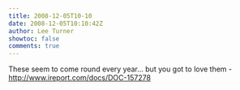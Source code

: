 ```yaml
---
title: 2008-12-05T10-10
date: 2008-12-05T10:10:42Z
author: Lee Turner
showtoc: false
comments: true
---
```


These seem to come round every year... but you got to love them - http://www.ireport.com/docs/DOC-157278

